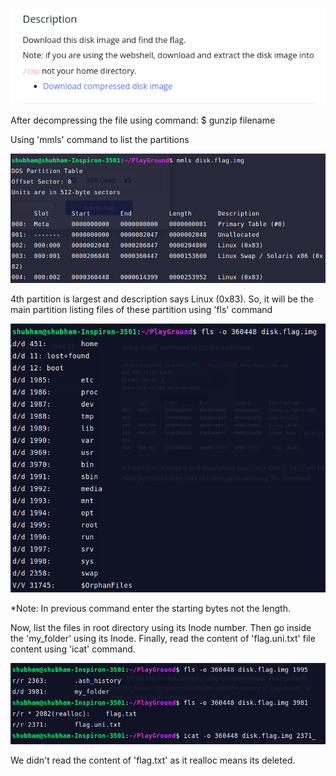 
![Alt text](image.png)

After decompressing the file using command: $ gunzip filename

Using 'mmls' command to list the partitions

![alt-image](image-1.png)

4th partition is largest and description says Linux (0x83). So, it will be the main partition listing files of these partition using 'fls' command

![Alt text](image-2.png)

*Note: In previous command enter the starting bytes not the length.

Now, list the files in root directory using its Inode number. Then go inside the 'my_folder' using its Inode. Finally, read the content of 'flag.uni.txt' file content using 'icat' command.

![Alt text](image-3.png)

We didn't read the content of 'flag.txt' as it realloc means its deleted.


